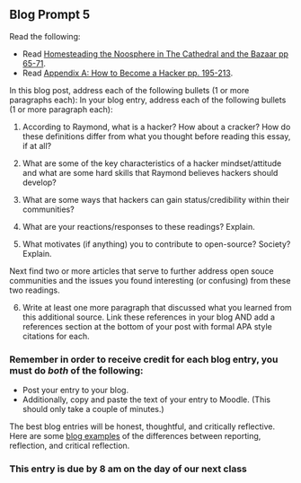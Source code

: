 ## Blog Prompt 5

Read the following:
  - Read [Homesteading the Noosphere in The Cathedral and the Bazaar pp 65-71](https://monoskop.org/images/e/e0/Raymond_Eric_S_The_Cathedral_and_the_Bazaar_rev_ed.pdf).
  - Read [Appendix A: How to Become a Hacker pp. 195-213](https://monoskop.org/images/e/e0/Raymond_Eric_S_The_Cathedral_and_the_Bazaar_rev_ed.pdf).

In this blog post, address each of the following bullets (1 or more paragraphs each):
In your blog entry, address each of the following bullets (1 or more paragraph each):

  1. According to Raymond, what is a hacker? How about a cracker? How do these definitions differ from what you thought before reading this essay, if at all?

  2. What are some of the key characteristics of a hacker mindset/attitude and what are some hard skills that Raymond believes hackers should develop?

  3. What are some ways that hackers can gain status/credibility within their communities?

  4. What are your reactions/responses to these readings? Explain.

  5. What motivates (if anything) you to contribute to open-source? Society? Explain.

Next find two or more articles that serve to further address open souce communities and the issues you found interesting (or confusing) from these two readings.

  6.  Write at least one more paragraph that discussed what you learned from this additional source. Link these references in your blog AND add a references section at the bottom of your post with formal APA style citations for each.

### Remember in order to receive credit for each blog entry, you must do *both* of the following:

  - Post your entry to your blog.
  - Additionally, copy and paste the text of your entry to Moodle. (This should only take a couple of minutes.)

The best blog entries will be honest, thoughtful, and critically reflective. Here are some [blog examples](blogreflection.md)
of the differences between reporting, reflection, and critical reflection.

### This entry is due by 8 am on the day of our next class
